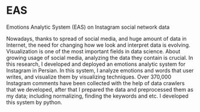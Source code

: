 # EAS
Emotions Analytic System (EAS) on Instagram social network data

Nowadays, thanks to spread of social media, and huge amount of data in Internet, the need for changing how we look and interpret data is evolving. Visualization is one of the most important fields in data science. About growing usage of social media, analyzing the data they contain is crucial. In this research, I developed and deployed an emotions analytic system for Instagram in Persian. In this system, I analyze emotions and words that user writes, and visualize them by visualizing techniques. Over 370,000 Instagram comments have been collected with the help of data crawlers that we developed, after that I prepared the data and preprocessed them as my data; including normalizing, finding the keywords and etc. I developed this system by python.
